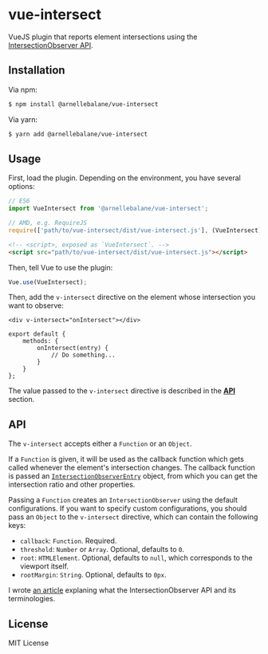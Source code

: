 # vue-intersect

VueJS plugin that reports element intersections using the [IntersectionObserver API][1].


## Installation

Via npm:

```bash
$ npm install @arnellebalane/vue-intersect
```

Via yarn:

```bash
$ yarn add @arnellebalane/vue-intersect
```


## Usage

First, load the plugin. Depending on the environment, you have several options:

```js
// ES6
import VueIntersect from '@arnellebalane/vue-intersect';

// AMD, e.g. RequireJS
require(['path/to/vue-intersect/dist/vue-intersect.js'], (VueIntersect) => { /**/ });
```

```html
<!-- <script>, exposed as `VueIntersect`. -->
<script src="path/to/vue-intersect/dist/vue-intersect.js"></script>
```

Then, tell Vue to use the plugin:

```js
Vue.use(VueIntersect);
```

Then, add the `v-intersect` directive on the element whose intersection you
want to observe:

```vue
<div v-intersect="onIntersect"></div>

export default {
    methods: {
        onIntersect(entry) {
            // Do something...
        }
    }
};
```

The value passed to the `v-intersect` directive is described in the
[**API**](#api) section.


## API

The `v-intersect` accepts either a `Function` or an `Object`.

If a `Function` is given, it will be used as the callback function which gets
called whenever the element's intersection changes. The callback function is
passed an [`IntersectionObserverEntry`][2] object, from which you can get the
intersection ratio and other properties.

Passing a `Function` creates an `IntersectionObserver` using the default
configurations. If you want to specify custom configurations, you should pass
an `Object` to the `v-intersect` directive, which can contain the following keys:

- `callback`: `Function`. Required.
- `threshold`: `Number` or `Array`. Optional, defaults to `0`.
- `root`: `HTMLElement`. Optional, defaults to `null`, which corresponds to the
    viewport itself.
- `rootMargin`: `String`. Optional, defaults to `0px`.

I wrote [an article][3] explaning what the IntersectionObserver API and its
terminologies.


## License

MIT License

[1]: https://developer.mozilla.org/en-US/docs/Web/API/Intersection_Observer_API
[2]: https://developer.mozilla.org/en-US/docs/Web/API/IntersectionObserverEntry
[3]: https://blog.arnellebalane.com/the-intersection-observer-api-d441be0b088d
